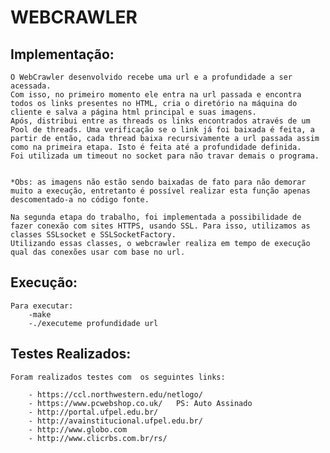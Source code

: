 # WEBCRAWLER
## Implementação:
	O WebCrawler desenvolvido recebe uma url e a profundidade a ser acessada.
	Com isso, no primeiro momento ele entra na url passada e encontra todos os links presentes no HTML, cria o diretório na máquina do cliente e salva a página html principal e suas imagens.
	Após, distribui entre as threads os links encontrados através de um Pool de threads. Uma verificação se o link já foi baixada é feita, a partir de então, cada thread baixa recursivamente a url passada assim como na primeira etapa. Isto é feita até a profundidade definida.
	Foi utilizada um timeout no socket para não travar demais o programa.
	

	*Obs: as imagens não estão sendo baixadas de fato para não demorar muito a execução, entretanto é possível realizar esta função apenas descomentado-a no código fonte.

	Na segunda etapa do trabalho, foi implementada a possibilidade de fazer conexão com sites HTTPS, usando SSL. Para isso, utilizamos as classes SSLsocket e SSLSocketFactory.
	Utilizando essas classes, o webcrawler realiza em tempo de execução qual das conexões usar com base no url.

## Execução:
	Para executar:
		-make
		-./executeme profundidade url
	
	
## Testes Realizados:
	Foram realizados testes com  os seguintes links:
	
		- https://ccl.northwestern.edu/netlogo/
		- https://www.pcwebshop.co.uk/   PS: Auto Assinado
		- http://portal.ufpel.edu.br/
		- http://avainstitucional.ufpel.edu.br/
		- http://www.globo.com
		- http://www.clicrbs.com.br/rs/
